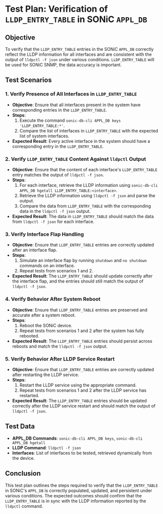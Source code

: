 # Test Plan: Verification of `LLDP_ENTRY_TABLE` in SONiC `APPL_DB`

## Objective
To verify that the `LLDP_ENTRY_TABLE` entries in the SONiC `APPL_DB` correctly reflect the LLDP information for all interfaces and are consistent with the output of `lldpctl -f json` under various conditions.
`LLDP_ENTRY_TABLE` will be used for SONiC SNMP, the data accuracy is important.

## Test Scenarios

### 1. Verify Presence of All Interfaces in `LLDP_ENTRY_TABLE`
- **Objective**: Ensure that all interfaces present in the system have corresponding entries in the `LLDP_ENTRY_TABLE`.
- **Steps**:
  1. Execute the command `sonic-db-cli APPL_DB keys 'LLDP_ENTRY_TABLE:*'`.
  2. Compare the list of interfaces in `LLDP_ENTRY_TABLE` with the expected list of system interfaces.
- **Expected Result**: Every active interface in the system should have a corresponding entry in the `LLDP_ENTRY_TABLE`.

### 2. Verify `LLDP_ENTRY_TABLE` Content Against `lldpctl` Output
- **Objective**: Ensure that the content of each interface's `LLDP_ENTRY_TABLE` entry matches the output of `lldpctl -f json`.
- **Steps**:
  1. For each interface, retrieve the LLDP information using `sonic-db-cli APPL_DB hgetall LLDP_ENTRY_TABLE:<interface>`.
  2. Retrieve the LLDP information using `lldpctl -f json` and parse the output.
  3. Compare the data from `LLDP_ENTRY_TABLE` with the corresponding data in the `lldpctl -f json` output.
- **Expected Result**: The data in `LLDP_ENTRY_TABLE` should match the data from `lldpctl -f json` for each interface.

### 3. Verify Interface Flap Handling
- **Objective**: Ensure that `LLDP_ENTRY_TABLE` entries are correctly updated after an interface flap.
- **Steps**:
  1. Simulate an interface flap by running `shutdown` and `no shutdown` commands on an interface.
  2. Repeat tests from scenarios 1 and 2.
- **Expected Result**: The `LLDP_ENTRY_TABLE` should update correctly after the interface flap, and the entries should still match the output of `lldpctl -f json`.

### 4. Verify Behavior After System Reboot
- **Objective**: Ensure that `LLDP_ENTRY_TABLE` entries are preserved and accurate after a system reboot.
- **Steps**:
  1. Reboot the SONiC device.
  2. Repeat tests from scenarios 1 and 2 after the system has fully rebooted.
- **Expected Result**: The `LLDP_ENTRY_TABLE` entries should persist across reboots and match the `lldpctl -f json` output.

### 5. Verify Behavior After LLDP Service Restart
- **Objective**: Ensure that `LLDP_ENTRY_TABLE` entries are correctly updated after restarting the LLDP service.
- **Steps**:
  1. Restart the LLDP service using the appropriate command.
  2. Repeat tests from scenarios 1 and 2 after the LLDP service has restarted.
- **Expected Result**: The `LLDP_ENTRY_TABLE` entries should be updated correctly after the LLDP service restart and should match the output of `lldpctl -f json`.

## Test Data
- **APPL_DB Commands**: `sonic-db-cli APPL_DB keys`, `sonic-db-cli APPL_DB hgetall`
- **LLDP Command**: `lldpctl -f json`
- **Interfaces**: List of interfaces to be tested, retrieved dynamically from the device.

## Conclusion
This test plan outlines the steps required to verify that the `LLDP_ENTRY_TABLE` in SONiC's `APPL_DB` is correctly populated, updated, and persistent under various conditions. The expected outcomes should confirm that the `LLDP_ENTRY_TABLE` is in sync with the LLDP information reported by the `lldpctl` command.
